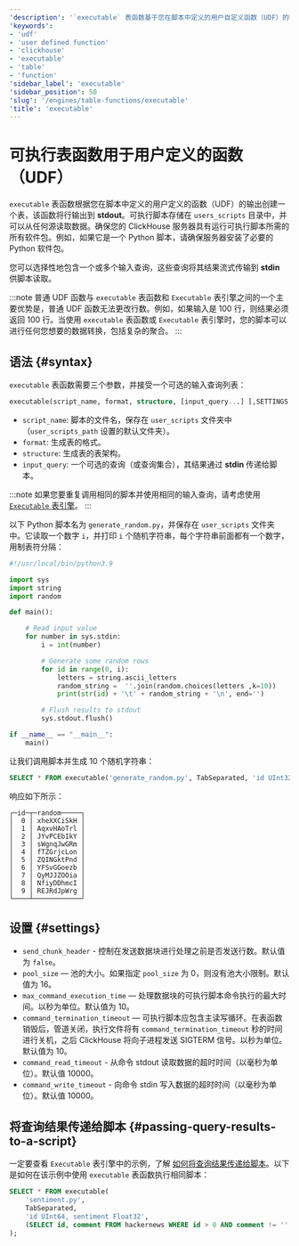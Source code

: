 ```yaml
---
'description': '`executable` 表函数基于您在脚本中定义的用户自定义函数（UDF）的输出创建一个表，该函数将行输出到 **stdout**。'
'keywords':
- 'udf'
- 'user defined function'
- 'clickhouse'
- 'executable'
- 'table'
- 'function'
'sidebar_label': 'executable'
'sidebar_position': 50
'slug': '/engines/table-functions/executable'
'title': 'executable'
---
```



# 可执行表函数用于用户定义的函数（UDF）

`executable` 表函数根据您在脚本中定义的用户定义的函数（UDF）的输出创建一个表，该函数将行输出到 **stdout**。可执行脚本存储在 `users_scripts` 目录中，并可以从任何源读取数据。确保您的 ClickHouse 服务器具有运行可执行脚本所需的所有软件包。例如，如果它是一个 Python 脚本，请确保服务器安装了必要的 Python 软件包。

您可以选择性地包含一个或多个输入查询，这些查询将其结果流式传输到 **stdin** 供脚本读取。

:::note
普通 UDF 函数与 `executable` 表函数和 `Executable` 表引擎之间的一个主要优势是，普通 UDF 函数无法更改行数。例如，如果输入是 100 行，则结果必须返回 100 行。当使用 `executable` 表函数或 `Executable` 表引擎时，您的脚本可以进行任何您想要的数据转换，包括复杂的聚合。
:::

## 语法 {#syntax}

`executable` 表函数需要三个参数，并接受一个可选的输入查询列表：

```sql
executable(script_name, format, structure, [input_query...] [,SETTINGS ...])
```

- `script_name`: 脚本的文件名，保存在 `user_scripts` 文件夹中（`user_scripts_path` 设置的默认文件夹）。
- `format`: 生成表的格式。
- `structure`: 生成表的表架构。
- `input_query`: 一个可选的查询（或查询集合），其结果通过 **stdin** 传递给脚本。

:::note
如果您要重复调用相同的脚本并使用相同的输入查询，请考虑使用 [`Executable` 表引擎](../../engines/table-engines/special/executable.md)。
:::

以下 Python 脚本名为 `generate_random.py`，并保存在 `user_scripts` 文件夹中。它读取一个数字 `i`，并打印 `i` 个随机字符串，每个字符串前面都有一个数字，用制表符分隔：

```python
#!/usr/local/bin/python3.9

import sys
import string
import random

def main():

    # Read input value
    for number in sys.stdin:
        i = int(number)

        # Generate some random rows
        for id in range(0, i):
            letters = string.ascii_letters
            random_string =  ''.join(random.choices(letters ,k=10))
            print(str(id) + '\t' + random_string + '\n', end='')

        # Flush results to stdout
        sys.stdout.flush()

if __name__ == "__main__":
    main()
```

让我们调用脚本并生成 10 个随机字符串：

```sql
SELECT * FROM executable('generate_random.py', TabSeparated, 'id UInt32, random String', (SELECT 10))
```

响应如下所示：

```response
┌─id─┬─random─────┐
│  0 │ xheXXCiSkH │
│  1 │ AqxvHAoTrl │
│  2 │ JYvPCEbIkY │
│  3 │ sWgnqJwGRm │
│  4 │ fTZGrjcLon │
│  5 │ ZQINGktPnd │
│  6 │ YFSvGGoezb │
│  7 │ QyMJJZOOia │
│  8 │ NfiyDDhmcI │
│  9 │ REJRdJpWrg │
└────┴────────────┘
```

## 设置 {#settings}

- `send_chunk_header` - 控制在发送数据块进行处理之前是否发送行数。默认值为 `false`。
- `pool_size` — 池的大小。如果指定 `pool_size` 为 0，则没有池大小限制。默认值为 16。
- `max_command_execution_time` — 处理数据块的可执行脚本命令执行的最大时间。以秒为单位。默认值为 10。
- `command_termination_timeout` — 可执行脚本应包含主读写循环。在表函数销毁后，管道关闭，执行文件将有 `command_termination_timeout` 秒的时间进行关机，之后 ClickHouse 将向子进程发送 SIGTERM 信号。以秒为单位。默认值为 10。
- `command_read_timeout` - 从命令 stdout 读取数据的超时时间（以毫秒为单位）。默认值 10000。
- `command_write_timeout` - 向命令 stdin 写入数据的超时时间（以毫秒为单位）。默认值 10000。

## 将查询结果传递给脚本 {#passing-query-results-to-a-script}

一定要查看 `Executable` 表引擎中的示例，了解 [如何将查询结果传递给脚本](../../engines/table-engines/special/executable.md#passing-query-results-to-a-script)。以下是如何在该示例中使用 `executable` 表函数执行相同脚本：

```sql
SELECT * FROM executable(
    'sentiment.py',
    TabSeparated,
    'id UInt64, sentiment Float32',
    (SELECT id, comment FROM hackernews WHERE id > 0 AND comment != '' LIMIT 20)
);
```
